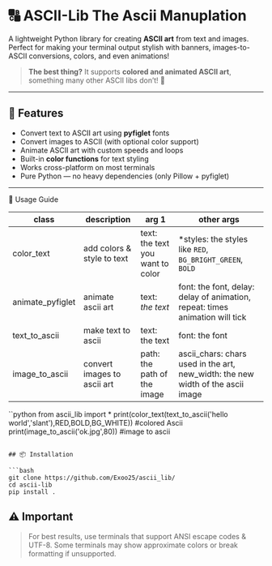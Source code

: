 # 🔠 ASCII-Lib The Ascii Manuplation

A lightweight Python library for creating **ASCII art** from text and images.  
Perfect for making your terminal output stylish with banners, images-to-ASCII conversions, colors, and even animations!  

> **The best thing?** It supports **colored and animated ASCII art**, something many other ASCII libs don’t! 🚀

---

## 🚀 Features

- Convert text to ASCII art using **pyfiglet** fonts  
- Convert images to ASCII (with optional color support)  
- Animate ASCII art with custom speeds and loops  
- Built-in **color functions** for text styling  
- Works cross-platform on most terminals  
- Pure Python — no heavy dependencies (only Pillow + pyfiglet)

---

📸 Usage Guide

| class           | description                  | arg 1                           | other args                                                                      |
|-----------------|------------------------------|---------------------------------|---------------------------------------------------------------------------------|
| color_text      | add colors & style to text   | text: the text you want to color| *styles: the styles like `RED`, `BG_BRIGHT_GREEN`, `BOLD`                       |
| animate_pyfiglet| animate ascii art            | text: *the text*                | font: the font, delay: delay of animation, repeat: times animation will tick    |
| text_to_ascii   | make text to ascii           | text: the text                  | font: the font                                                                  |
| image_to_ascii  | convert images to ascii art  | path: the path of the image     | ascii_chars: chars used in the art, new_width: the new width of the ascii image |

``python
from ascii_lib import *
print(color_text(text_to_ascii('hello world','slant'),RED,BOLD,BG_WHITE)) #colored Ascii
print(image_to_ascii('ok.jpg',80)) #image to ascii
```

## 📦 Installation

```bash
git clone https://github.com/Exoo25/ascii_lib/
cd ascii-lib
pip install .
```

## ⚠️ Important

> For best results, use terminals that support ANSI escape codes & UTF-8.
> Some terminals may show approximate colors or break formatting if unsupported.
